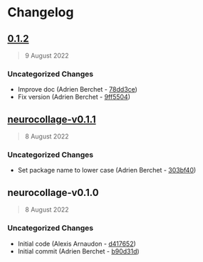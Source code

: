 # Changelog

## [0.1.2](https://bbpgitlab.epfl.ch/neuromath/NeuroCollage/compare/neurocollage-v0.1.1...0.1.2)

> 9 August 2022

### Uncategorized Changes

- Improve doc (Adrien Berchet - [78dd3ce](https://bbpgitlab.epfl.ch/neuromath/NeuroCollage/-/commit/78dd3ced6fc915d5c983730cedc7dec3cad1ac7f))
- Fix version (Adrien Berchet - [9ff5504](https://bbpgitlab.epfl.ch/neuromath/NeuroCollage/-/commit/9ff55049b53a85f3f18e20cd4c6d564037efc0f8))

## [neurocollage-v0.1.1](https://bbpgitlab.epfl.ch/neuromath/NeuroCollage/compare/neurocollage-v0.1.0...neurocollage-v0.1.1)

> 8 August 2022

### Uncategorized Changes

- Set package name to lower case (Adrien Berchet - [303bf40](https://bbpgitlab.epfl.ch/neuromath/NeuroCollage/-/commit/303bf40a5fbd59545446b627c3a347bfb3745a32))

## neurocollage-v0.1.0

> 8 August 2022

### Uncategorized Changes

- Initial code (Alexis Arnaudon - [d417652](https://bbpgitlab.epfl.ch/neuromath/NeuroCollage/-/commit/d417652e36c58cac7aa8171d1d77a6733dd09332))
- Initial commit (Adrien Berchet - [b90d31d](https://bbpgitlab.epfl.ch/neuromath/NeuroCollage/-/commit/b90d31d60661873dab4c2bd217bb42ab7cbd28bc))
